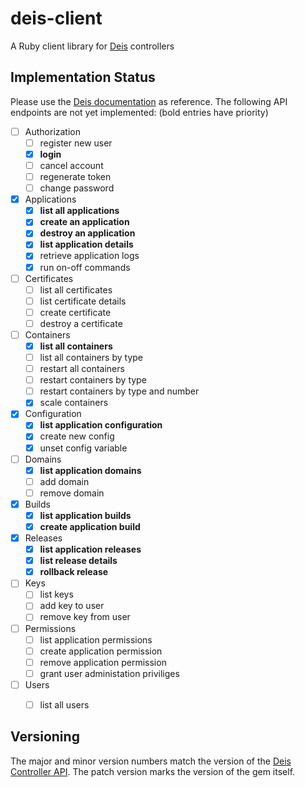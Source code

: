 # deis-client

A Ruby client library for [Deis](http://docs.deis.io/) controllers

## Implementation Status

Please use the [Deis documentation](http://docs.deis.io/en/latest/reference/api-v1.5/) as reference.
The following API endpoints are not yet implemented: (bold entries have priority)

- [ ] Authorization
  - [ ] register new user
  - [x] **login**
  - [ ] cancel account
  - [ ] regenerate token
  - [ ] change password
- [x] Applications
  - [x] **list all applications**
  - [x] **create an application**
  - [x] **destroy an application**
  - [x] **list application details**
  - [x] retrieve application logs
  - [x] run on-off commands
- [ ] Certificates
  - [ ] list all certificates
  - [ ] list certificate details
  - [ ] create certificate
  - [ ] destroy a certificate
- [ ] Containers
  - [x] **list all containers**
  - [ ] list all containers by type
  - [ ] restart all containers
  - [ ] restart containers by type
  - [ ] restart containers by type and number
  - [x] scale containers
- [x] Configuration
  - [x] **list application configuration**
  - [x] create new config
  - [x] unset config variable
- [ ] Domains
  - [x] **list application domains**
  - [ ] add domain
  - [ ] remove domain
- [x] Builds
  - [x] **list application builds**
  - [x] **create application build**
- [x] Releases
  - [x] **list application releases**
  - [x] **list release details**
  - [x] **rollback release**
- [ ] Keys
  - [ ] list keys
  - [ ] add key to user
  - [ ] remove key from user
- [ ] Permissions
  - [ ] list application permissions
  - [ ] create application permission
  - [ ] remove application permission
  - [ ] grant user administation priviliges
- [ ] Users
  - [ ] list all users


## Versioning

The major and minor version numbers match the version of the [Deis Controller API](http://docs.deis.io/en/latest/reference/api-v1.5/).
The patch version marks the version of the gem itself.
